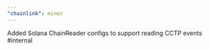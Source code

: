 ```yaml
---
"chainlink": minor
---
```


Added Solana ChainReader configs to support reading CCTP events #internal
